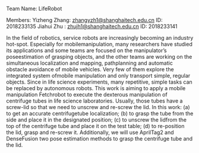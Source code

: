 Team Name: LifeRobot

Members:
Yizheng Zhang: zhangyzh1@shanghaitech.edu.cn   ID: 2018233135
Jiahui  Zhu  : zhujh1@shanghaitech.edu.cn      ID: 2018233141

In the field of robotics, service robots are increasingly becoming an industry hot-spot. Especially for mobilemanipulation, many researchers have studied its applications and some teams are focused on the manipulator’s poseestimation of grasping objects, and the other teams are working on the simultaneous localization and mapping, pathplanning and automatic obstacle avoidance of mobile vehicles. Very few of them explore the integrated system ofmobile manipulation and only transport simple, regular objects. Since in life science experiments, many repetitive, simple tasks can be replaced by autonomous robots. This work is aiming to apply a mobile manipulation Fetchrobot to execute the dexterous manipulation of centrifuge tubes in life science laboratories. Usually, those tubes have a screw-lid so that we need to unscrew and re-screw the lid. In this work: (a) to get an accurate centrifugetube localization; (b) to grasp the tube from the side and place it in the designated position; (c) to unscrew the lidfrom the top of the centrifuge tube and place it on the test table; (d) to re-position the lid, grasp and re-screw it. Additionally, we will use AprilTag2 and DenseFusion two pose estimation methods to grasp the centrifuge tube and the lid.
